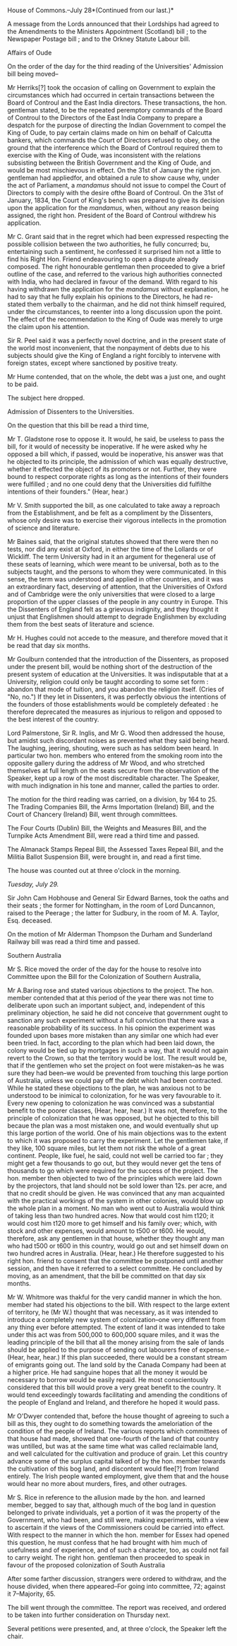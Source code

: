 House of Commons.–July 28*(Continued from our last.)*A message from the Lords announced that their Lordships had agreed to the
                    Amendments to the Ministers Appointment (Scotland) bill ; to the Newspaper
                    Postage bill ; and to the Orkney Statute Labour bill.Affairs of OudeOn the order of the day for the third reading of the Universities' Admission bill being moved–Mr Herriks[?] took the occasion of calling on
                    Government to explain the circumstances which had occurred in certain
                    transactions between the Board of Controul and the East India
                    directors. These transactions, the hon. gentleman stated, to be the
                    repeated peremptory commands of the Board of Controul to the
                    Directors of the East India Company to prepare a despatch for the purpose
                    of directing the Indian Government to compel the King of Oude,
                    to pay certain claims made on him on behalf of Calcutta bankers, which
                    commands the Court of Directors refused to obey, on the ground that the
                        interference which the Board of Controul required them to
                        exercise with the King of Oude, was inconsistent with the
                        relations subsisting between the British Government and the
                    King of Oude, and would be most mischievous in effect. On the 31st of
                    January the right jon. gentleman had appliedfor, and obtained a rule to
                    show cause why, under the act of Parliament, a *mandamus* should not issue to compel the Court of Directors to
                    comply with the desire ofthe Board of Controul. On the 31st of
                    January, 1834, the Court of King's bench was prepared to give its decision
                    upon the application for the *mandamus*, when, without
                    any reason being assigned, the right hon. President of the Board of
                    Controul withdrew his application.Mr C. Grant said that in the regret which had been
                        expressed respecting the possible collision between the two
                    authorities, he fully concurred; bu, entertaining such a sentiment, he
                    confessed it surprised him not a little to find his Right Hon. Friend
                    endeavouring to open a dispute already composed. The right honourable
                    gentleman then proceeded to give a brief outline of the case, and referred
                    to the various high authorities connected with India, who had declared in
                    favour of the demand. With regard to his having withdrawn the application for the *mandamus* without
                    explanation, he had to say that he fully explain his opinions to the
                    Directors, he had re-stated them verbally to the chairman, and he did
                    not think himself required, under the circumstances, to reenter into a long discussion upon the point. The effect of the
                    recommendation to the King of Oude was merely to urge the claim upon
                    his attention.Sir R. Peel said it was a perfectly novel doctrine, and
                    in the present state of the world most inconvenient, that the nonpayment of debts due to his subjects should give the King of
                    England a right forcibly to intervene with foreign states, except where sanctioned by positive treaty.Mr Hume contended, that on the whole, the debt was a
                    just one, and ought to be paid.The subject here dropped.Admission of Dissenters to the Universities.On the question that this bill be read a third time,Mr T. Gladstone rose to oppose it. It would, he said,
                    be useless to pass the bill, for it would of necessity be inoperative. If he were asked why he opposed a bill which, if passed, would be inoperative, his answer was that he objected
                    to its principle, the admission of which was equally destructive, whether it effected the object of its promoters or not. Further,
                    they were bound to respect corporate rights as long as the intentions of
                    their founders were fulfilled ; and no one could deny that the Universities
                    did fulfilthe intentions of their founders." (Hear, hear.)Mr V. Smith supported the bill, as one calculated to
                    take away a reproach from the Establishment, and be felt as a
                    compliment by the Dissenters, whose only desire was to exercise their vigorous intellects in the promotion of science and
                    literature.Mr Baines said, that the original statutes showed that
                    there were then no tests, nor did any exist at Oxford, in either the
                    time of the Lollards or of Wickliff. The term University had in it an
                    argument for thegeneral use of these seats of learning, which
                    were meant to be universal, both as to the subjects taught, and
                    the persons to whom they were communicated. In this sense, the
                    term was understood and applied in other countries, and it was an
                    extraordinary fact, deserving of attention, that the Universities of Oxford
                    and of Cambridge were the only universities that were closed to a large
                        proportion of the upper classes of the people in any country
                    in Europe. This the Dissenters of England felt as a grievous
                    indignity, and they thought it unjust that Englishmen should attempt
                    to degrade Englishmen by excluding them from the best seats of literature
                    and science.Mr H. Hughes could not accede to the measure, and
                        therefore moved that it be read that day six months.Mr Goulburn contended that the introduction of the
                        Dissenters, as proposed under the present bill, would be
                    nothing short of the destruction of the present system of education at
                    the Universities. It was indisputable that at a University, religion could only be taught according to some set form :
                    abandon that mode of tuition, and you abandon the religion itself.
                    (Cries of "No, no.") If they let in Dissenters, it was perfectly obvious
                    the intentions of the founders of those establishments would be
                    completely defeated : he therefore deprecated the measures as
                    injurious to religon and opposed to the best interest of the country.Lord Palmerstone, Sir R. Inglis, and Mr G. Wood then addressed
                    the house, but amidst such discordant noises as prevented what they said
                    being heard. The laughing, jeering, shouting, were such as has
                    seldom been heard. In particular two hon. members who entered
                    from the smoking room into the opposite gallery during the address of Mr
                    Wood, and who stretched themselves at full length on the seats secure
                    from the observation of the Speaker, kept up a row of the most
                    discreditable character. The Speaker, with much indignation in his tone and
                    manner, called the parties to order.The motion for the third reading was carried, on a division, by 164 to 25. The Trading Companies Bill, the Arms Importation (Ireland)
                    Bill, and the Court of Chancery (Ireland) Bill, went through
                    committees.The Four Courts (Dublin) Bill, the Weights and Measures Bill, and the
                    Turnpike Acts Amendment Bill, were read a third time and passed.The Almanack Stamps Repeal Bill, the Assessed Taxes Repeal Bill, and the
                    Militia Ballot Suspension Bill, were brought in, and read a first time.The house was counted out at three o'clock in the morning.*Tuesday, July 29.*Sir John Cam Hobhouse and General Sir Edward Barnes, took the oaths and their seats ;
                    the former for Nottingham, in the room of Lord Duncannon, raised to the
                    Peerage ; the latter for Sudbury, in the room of M. A. Taylor, Esq.
                    deceased.On the motion of Mr Alderman Thompson the Durham and
                    Sunderland Railway bill was read a third time and passed.Southern AustraliaMr S. Rice moved the order of the day for the house
                    to resolve into Committee upon the Bill for the Colonization of
                    Southern Australia,Mr A.Baring rose and stated various objections to the
                        project. The hon. member contended that at this period of
                    the year there was not time to deliberate upon such an important
                    subject, and, independent of this preliminary objection, he said he
                    did not conceive that government ought to sanction any such experiment
                    without a full conviction that there was a reasonable probability of its
                    success. In his opinion the experiment was founded upon bases more mistaken
                    than any similar one which had ever been tried. In fact, according to
                    the plan which had been laid down, the colony would be tied up by
                    mortgages in such a way, that it would not again revert to the
                    Crown, so that the territory would be lost. The result would be, that if
                    the gentlemen who set the project on foot were mistaken–as he was
                    sure they had been–we would be prevented from touching this large
                    portion of Australia, unless we could pay off the debt which had been
                    contracted. While he stated these objections to the plan, he was anxious
                    not to be understood to be inimical to colonization, for he was very
                    favourable to it. Every new opening to colonization he was
                    convinced was a substantial benefit to the poorer classes, (Hear, hear,
                    hear.) It was not, therefore, to the principle of colonization that he was
                    opposed, but he objected to this bill becaue the plan was a most
                    mistaken one, and would eventually shut up this large portion of the
                    world. One of his main objections was to the extent to which it was
                    proposed to carry the experiment. Let the gentlemen take, if they like, 100
                    square miles, but let them not risk the whole of a great continent. People,
                    like fuel, he said, could not well be carried too far ; they might get
                    a few thousands to go out, but they would never get the tens of thousands
                    to go which were required for the success of the project. The hon. member
                    then objected to two of the principles which were laid down by the
                    projectors, that land should not be sold lower than 12s. per acre, and that
                    no credit should be given. He was convinced that any man acquainted
                    with the practical workings of the system in other colonies, would
                    blow up the whole plan in a moment. No man who went out to Australia would
                    think of taking less than two hundred acres. Now that would cost him t120;
                    it would cost him t120 more to get himself and his family over; which,
                    with stock and other expenses, would amount to t500 or t600. He would,
                    therefore, ask any gentlemen in that house, whether they thought
                    any man who had t500 or t600 in this country, would go out and set himself
                    down on two hundred acres in Australia. (Hear, hear.) He therefore
                    suggested to his right hon. friend to consent that the committee be postponed until another session, and then have it referred to a
                    select committee. He concluded by moving, as an amendment,
                    that the bill be committed on that day six months.Mr W. Whitmore was thakful for the very candid manner
                    in which the hon. member had stated his objections to the bill. With
                    respect to the large extent of territory, he (Mr W.) thought that was
                    necessary, as it was intended to introduce a completely new system of
                    colonization–one very different from any thing ever before
                    attempted. The extent of land it was intended to take under this act was
                    from 500,000 to 600,000 square miles, and it was the leading principle of
                    the bill that all the money arising from the sale of lands should be
                    applied to the purpose of sending out labourers free of expense.–
                    (Hear, hear, hear.) If this plan succeeded, there would be a constant
                    stream of emigrants going out. The land sold by the Canada Company had been
                    at a higher price. He had sanguine hopes that all the money it
                    would be necessary to borrow would be easily repaid. He most conscientously
                        considered that this bill would prove a very great benefit
                    to the country. It would tend exceedingly towards facilitating and
                    amending the conditions of the people of England and Ireland, and
                    therefore he hoped it would pass.Mr O'Dwyer contended that, before the house thought of
                    agreeing to such a bill as this, they ought to do something towards
                    the ameloriation of the condition of the people of Ireland. The various
                    reports which committees of that house had made, showed that one-fourth of
                    the land of that country was untilled, but was at the same time what was
                    called reclaimable land, and well calculated for the cultivation
                    and produce of grain. Let this country advance some of the surplus capital talked of by the hon. member towards the cultivation of this bog land, and discontent would flee[?] from
                        Ireland entirely. The Irish people wanted employment, give
                    them that and the house would hear no more about murders, fires, and
                    other outrages.Mr S. Rice in reference to the allusion made by the
                    hon. and learned member, begged to say that, although much of the bog
                    land in question belonged to private individuals, yet a portion of it was
                    the property of the Government, who had been, and still were, making
                    experiments, with a view to ascertain if the views of the
                    Commissioners could be carried into effect. With respect to the manner in
                    which the hon. member for Essex had opened this question, he
                    must confess that he had brought with him much of usefulness and of
                        experience, and of such a character, too, as could not fail
                    to carry weight. The right hon. gentleman then proceeded to speak in
                    favour of the proposed colonization of South AustraliaAfter some farther discussion, strangers were ordered to withdraw, and the
                    house divided, when there appeared–For going into committee, 72;
                    against it 7–Majority, 65.The bill went through the committee. The report was received, and
                    ordered to be taken into further consideration on Thursday next.Several petitions were presented, and, at three o'clock, the Speaker left
                    the chair.
